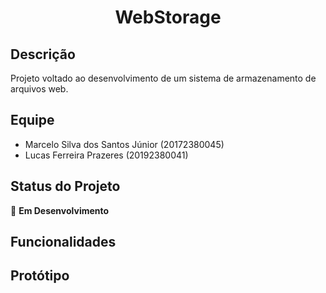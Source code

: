 <h1 align="center"> WebStorage </h1>

## **Descrição**
Projeto voltado ao desenvolvimento de um sistema de armazenamento de arquivos web.


## **Equipe**
- Marcelo Silva dos Santos Júnior (20172380045)
- Lucas Ferreira Prazeres (20192380041)


## **Status do Projeto**
:construction: **Em Desenvolvimento**


## **Funcionalidades**


## **Protótipo**
